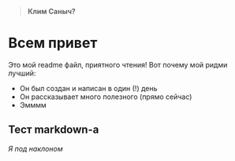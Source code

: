 > **Клим Саныч?**

# Всем привет
 Это мой readme файл, приятного чтения!
 Вот почему мой ридми лучший:

 - Он был создан и написан в один (!) день
 - Он рассказывает много полезного (прямо сейчас)
 - Эмммм 

## Тест markdown-а

*Я под наклоном*


